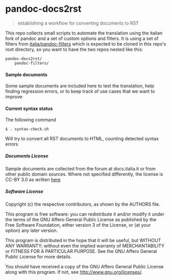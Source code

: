 # pandoc-docs2rst

> establishing a workflow for converting documents to RST

This repo collects small scripts to automate the translation using the
italian fork of pandoc and a set of custom options and filters. It is
using a set of filters from
[italia/pandoc-filters](https://github.com/italia/pandoc-filters)
which is expected to be cloned in this repo's root directory, so you
want to have the two repos nested like this:

    pandoc-docs2rst/
        pandoc-filters/

#### Sample documents

Some sample documents are included here to test the translation, help
finding regression errors, or to keep track of use cases that we want
to improve

#### Current syntax status

The following command

    $ . syntax-check.sh

Will try to convert all RST documents to HTML, counting detected syntax errors

##### Documents License

Sample documents are collected from the forum at docs.italia.it or
from other public domain sources. Where not specified differently, the
license is CC-BY 3.0 as written
[here](https://developers.italia.it/en/note-legali/)

##### Software License

Copyright (c) the respective contributors, as shown by the AUTHORS file.

This program is free software: you can redistribute it and/or modify
it under the terms of the GNU Affero General Public License as published
by the Free Software Foundation, either version 3 of the License, or
(at your option) any later version.

This program is distributed in the hope that it will be useful,
but WITHOUT ANY WARRANTY; without even the implied warranty of
MERCHANTABILITY or FITNESS FOR A PARTICULAR PURPOSE.  See the
GNU Affero General Public License for more details.

You should have received a copy of the GNU Affero General Public License
along with this program.  If not, see <http://www.gnu.org/licenses/>.
